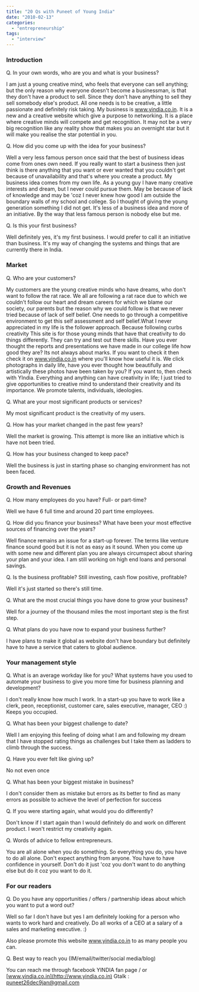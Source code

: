 ```yaml
---
title: "20 Qs with Puneet of Young India"
date: "2010-02-13"
categories: 
  - "entrepreneurship"
tags: 
  - "interview"
---
```


### Introduction

Q. In your own words, who are you and what is your business?

I am just a young creative mind, who feels that everyone can sell anything; but the only reason why everyone doesn't become a businessman, is that they don't have a product to sell. Since they don't have anything to sell they sell somebody else's product. All one needs is to be creative, a little passionate and definitely risk taking. My business is [](http://www.yindia.co.in)www.yindia.co.in. It is a new and a creative website which give a purpose to networking. It is a place where creative minds will compete and get recognition. It may not be a very big recognition like any reality show that makes you an overnight star but it will make you realise the star potential in you.

Q. How did you come up with the idea for your business?

Well a very less famous person once said that the best of business ideas come from ones own need. If you really want to start a business then just think is there anything that you want or ever wanted that you couldn't get because of unavailability and that's where you create a product. My business idea comes from my own life. As a young guy I have many creative interests and dream, but I never could pursue them. May be because of lack of knowledge and may be 'coz I never knew how good I am outside the boundary walls of my school and college. So I thought of giving the young generation something I did not get. It's less of a business idea and more of an initiative. By the way that less famous person is nobody else but me.

Q. Is this your first business?

Well definitely yes, it's my first business. I would prefer to call it an initiative than business. It's my way of changing the systems and things that are currently there in India.

### Market

Q. Who are your customers?

My customers are the young creative minds who have dreams, who don't want to follow the rat race. We all are following a rat race due to which we couldn't follow our heart and dream careers for which we blame our society, our parents but the reason why we could follow is that we never tried because of lack of self belief. One needs to go through a competitive environment to get this self assessment and self belief.What I never appreciated in my life is the follower approach. Because following curbs creativity This site is for those young minds that have that creativity to do things differently. They can try and test out there skills. Have you ever thought the reports and presentations we have made in our college life how good they are? Its not always about marks. If you want to check it then check it on [](http://www.yindia.co.in)www.yindia.co.in where you'll know how useful it is. We click photographs in daily life, have you ever thought how beautifully and artistically these photos have been taken by you? If you want to, then check with YIndia. Everything and anything can have creativity in life; I just tried to give opportunities to creative mind to understand their creativity and its importance. We promote talents, individuals, ideologies.

Q. What are your most significant products or services?

My most significant product is the creativity of my users.

Q. How has your market changed in the past few years?

Well the market is growing. This attempt is more like an initiative which is have not been tried.

Q. How has your business changed to keep pace?

Well the business is just in starting phase so changing environment has not been faced.

### Growth and Revenues

Q. How many employees do you have? Full- or part-time?

Well we have 6 full time and around 20 part time employees.

Q. How did you finance your business? What have been your most effective sources of financing over the years?

Well finance remains an issue for a start-up forever. The terms like venture finance sound good but it is not as easy as it sound. When you come up with some new and different plan you are always circumspect about sharing your plan and your idea. I am still working on high end loans and personal savings.

Q. Is the business profitable? Still investing, cash flow positive, profitable?

Well it's just started so there's still time.

Q. What are the most crucial things you have done to grow your business?

Well for a journey of the thousand miles the most important step is the first step.

Q. What plans do you have now to expand your business further?

I have plans to make it global as website don't have boundary but definitely have to have a service that caters to global audience.

### Your management style

Q. What is an average workday like for you? What systems have you used to automate your business to give you more time for business planning and development?

I don't really know how much I work. In a start-up you have to work like a clerk, peon, receptionist, customer care, sales executive, manager, CEO :) Keeps you occupied.

Q. What has been your biggest challenge to date?

Well I am enjoying this feeling of doing what I am and following my dream that I have stopped rating things as challenges but I take them as ladders to climb through the success.

Q. Have you ever felt like giving up?

No not even once

Q. What has been your biggest mistake in business?

I don't consider them as mistake but errors as its better to find as many errors as possible to achieve the level of perfection for success

Q. If you were starting again, what would you do differently?

Don't know if I start again than I would definitely do and work on different product. I won't restrict my creativity again.

Q. Words of advice to fellow entrepreneurs.

You are all alone when you do something. So everything you do, you have to do all alone. Don't expect anything from anyone. You have to have confidence in yourself. Don't do it just 'coz you don't want to do anything else but do it coz you want to do it.

### For our readers

Q. Do you have any opportunities / offers / partnership ideas about which you want to put a word out?

Well so far I don't have but yes I am definitely looking for a person who wants to work hard and creatively. Do all works of a CEO at a salary of a sales and marketing executive. :)

Also please promote this website [](http://www.yindia.co.in)www.yindia.co.in to as many people you can.

Q. Best way to reach you (IM/email/twitter/social media/blog)

You can reach me through facebook YINDIA fan page / or [www.yindia.co.in](http://www.yindia.co.in) Gtalk : [](mailto:puneet26dec9jan@gmail.com)puneet26dec9jan@gmail.com
